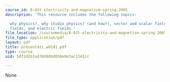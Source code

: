 ```yaml
---
course_id: 8-02t-electricity-and-magnetism-spring-2005
description: 'This resource includes the following topics:

  why physics?, why studio physics? (and how?), vector and scalar fields, gravitational
  fields, and electric fields.'
file_location: /coursemedia/8-02t-electricity-and-magnetism-spring-2005/5df2d2b1ad70d8dbd050e0e3ac1341cc_presentati_w01d1.pdf
file_type: application/pdf
layout: pdf
title: presentati_w01d1.pdf
type: course
uid: 5df2d2b1ad70d8dbd050e0e3ac1341cc

---
```

None